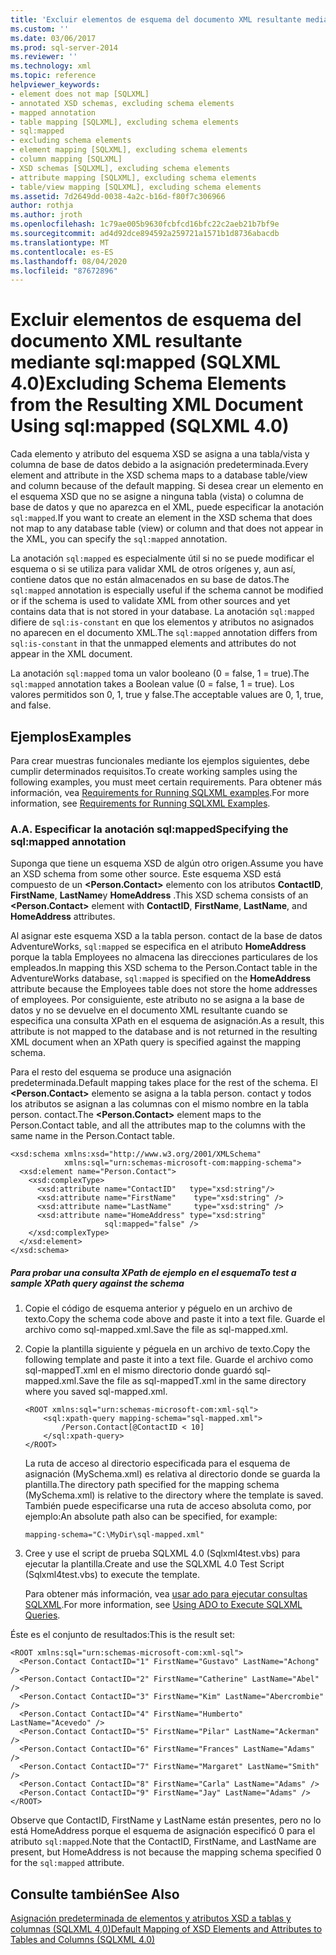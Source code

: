```yaml
---
title: 'Excluir elementos de esquema del documento XML resultante mediante SQL: alpped (SQLXML 4,0) | Microsoft Docs'
ms.custom: ''
ms.date: 03/06/2017
ms.prod: sql-server-2014
ms.reviewer: ''
ms.technology: xml
ms.topic: reference
helpviewer_keywords:
- element does not map [SQLXML]
- annotated XSD schemas, excluding schema elements
- mapped annotation
- table mapping [SQLXML], excluding schema elements
- sql:mapped
- excluding schema elements
- element mapping [SQLXML], excluding schema elements
- column mapping [SQLXML]
- XSD schemas [SQLXML], excluding schema elements
- attribute mapping [SQLXML], excluding schema elements
- table/view mapping [SQLXML], excluding schema elements
ms.assetid: 7d2649dd-0038-4a2c-b16d-f80f7c306966
author: rothja
ms.author: jroth
ms.openlocfilehash: 1c79ae005b9630fcbfcd16bfc22c2aeb21b7bf9e
ms.sourcegitcommit: ad4d92dce894592a259721a1571b1d8736abacdb
ms.translationtype: MT
ms.contentlocale: es-ES
ms.lasthandoff: 08/04/2020
ms.locfileid: "87672896"
---
```

# <a name="excluding-schema-elements-from-the-resulting-xml-document-using-sqlmapped-sqlxml-40"></a><span data-ttu-id="00266-102">Excluir elementos de esquema del documento XML resultante mediante sql:mapped (SQLXML 4.0)</span><span class="sxs-lookup"><span data-stu-id="00266-102">Excluding Schema Elements from the Resulting XML Document Using sql:mapped (SQLXML 4.0)</span></span>
  <span data-ttu-id="00266-103">Cada elemento y atributo del esquema XSD se asigna a una tabla/vista y columna de base de datos debido a la asignación predeterminada.</span><span class="sxs-lookup"><span data-stu-id="00266-103">Every element and attribute in the XSD schema maps to a database table/view and column because of the default mapping.</span></span> <span data-ttu-id="00266-104">Si desea crear un elemento en el esquema XSD que no se asigne a ninguna tabla (vista) o columna de base de datos y que no aparezca en el XML, puede especificar la anotación `sql:mapped`.</span><span class="sxs-lookup"><span data-stu-id="00266-104">If you want to create an element in the XSD schema that does not map to any database table (view) or column and that does not appear in the XML, you can specify the `sql:mapped` annotation.</span></span>  
  
 <span data-ttu-id="00266-105">La anotación `sql:mapped` es especialmente útil si no se puede modificar el esquema o si se utiliza para validar XML de otros orígenes y, aun así, contiene datos que no están almacenados en su base de datos.</span><span class="sxs-lookup"><span data-stu-id="00266-105">The `sql:mapped` annotation is especially useful if the schema cannot be modified or if the schema is used to validate XML from other sources and yet contains data that is not stored in your database.</span></span> <span data-ttu-id="00266-106">La anotación `sql:mapped` difiere de `sql:is-constant` en que los elementos y atributos no asignados no aparecen en el documento XML.</span><span class="sxs-lookup"><span data-stu-id="00266-106">The `sql:mapped` annotation differs from `sql:is-constant` in that the unmapped elements and attributes do not appear in the XML document.</span></span>  
  
 <span data-ttu-id="00266-107">La anotación `sql:mapped` toma un valor booleano (0 = false, 1 = true).</span><span class="sxs-lookup"><span data-stu-id="00266-107">The `sql:mapped` annotation takes a Boolean value (0 = false, 1 = true).</span></span> <span data-ttu-id="00266-108">Los valores permitidos son 0, 1, true y false.</span><span class="sxs-lookup"><span data-stu-id="00266-108">The acceptable values are 0, 1, true, and false.</span></span>  
  
## <a name="examples"></a><span data-ttu-id="00266-109">Ejemplos</span><span class="sxs-lookup"><span data-stu-id="00266-109">Examples</span></span>  
 <span data-ttu-id="00266-110">Para crear muestras funcionales mediante los ejemplos siguientes, debe cumplir determinados requisitos.</span><span class="sxs-lookup"><span data-stu-id="00266-110">To create working samples using the following examples, you must meet certain requirements.</span></span> <span data-ttu-id="00266-111">Para obtener más información, vea [Requirements for Running SQLXML examples](../sqlxml/requirements-for-running-sqlxml-examples.md).</span><span class="sxs-lookup"><span data-stu-id="00266-111">For more information, see [Requirements for Running SQLXML Examples](../sqlxml/requirements-for-running-sqlxml-examples.md).</span></span>  
  
### <a name="a-specifying-the-sqlmapped-annotation"></a><span data-ttu-id="00266-112">A.</span><span class="sxs-lookup"><span data-stu-id="00266-112">A.</span></span> <span data-ttu-id="00266-113">Especificar la anotación sql:mapped</span><span class="sxs-lookup"><span data-stu-id="00266-113">Specifying the sql:mapped annotation</span></span>  
 <span data-ttu-id="00266-114">Suponga que tiene un esquema XSD de algún otro origen.</span><span class="sxs-lookup"><span data-stu-id="00266-114">Assume you have an XSD schema from some other source.</span></span> <span data-ttu-id="00266-115">Este esquema XSD está compuesto de un **\<Person.Contact>** elemento con los atributos **ContactID**, **FirstName**, **LastName**y **HomeAddress** .</span><span class="sxs-lookup"><span data-stu-id="00266-115">This XSD schema consists of an **\<Person.Contact>** element with **ContactID**, **FirstName**, **LastName**, and **HomeAddress** attributes.</span></span>  
  
 <span data-ttu-id="00266-116">Al asignar este esquema XSD a la tabla person. contact de la base de datos AdventureWorks, `sql:mapped` se especifica en el atributo **HomeAddress** porque la tabla Employees no almacena las direcciones particulares de los empleados.</span><span class="sxs-lookup"><span data-stu-id="00266-116">In mapping this XSD schema to the Person.Contact table in the AdventureWorks database, `sql:mapped` is specified on the **HomeAddress** attribute because the Employees table does not store the home addresses of employees.</span></span> <span data-ttu-id="00266-117">Por consiguiente, este atributo no se asigna a la base de datos y no se devuelve en el documento XML resultante cuando se especifica una consulta XPath en el esquema de asignación.</span><span class="sxs-lookup"><span data-stu-id="00266-117">As a result, this attribute is not mapped to the database and is not returned in the resulting XML document when an XPath query is specified against the mapping schema.</span></span>  
  
 <span data-ttu-id="00266-118">Para el resto del esquema se produce una asignación predeterminada.</span><span class="sxs-lookup"><span data-stu-id="00266-118">Default mapping takes place for the rest of the schema.</span></span> <span data-ttu-id="00266-119">El **\<Person.Contact>** elemento se asigna a la tabla person. contact y todos los atributos se asignan a las columnas con el mismo nombre en la tabla person. contact.</span><span class="sxs-lookup"><span data-stu-id="00266-119">The **\<Person.Contact>** element maps to the Person.Contact table, and all the attributes map to the columns with the same name in the Person.Contact table.</span></span>  
  
```  
<xsd:schema xmlns:xsd="http://www.w3.org/2001/XMLSchema"  
            xmlns:sql="urn:schemas-microsoft-com:mapping-schema">  
  <xsd:element name="Person.Contact">  
    <xsd:complexType>  
      <xsd:attribute name="ContactID"   type="xsd:string"/>  
      <xsd:attribute name="FirstName"    type="xsd:string" />  
      <xsd:attribute name="LastName"     type="xsd:string" />  
      <xsd:attribute name="HomeAddress" type="xsd:string"   
                     sql:mapped="false" />  
    </xsd:complexType>  
  </xsd:element>  
</xsd:schema>  
```  
  
##### <a name="to-test-a-sample-xpath-query-against-the-schema"></a><span data-ttu-id="00266-120">Para probar una consulta XPath de ejemplo en el esquema</span><span class="sxs-lookup"><span data-stu-id="00266-120">To test a sample XPath query against the schema</span></span>  
  
1.  <span data-ttu-id="00266-121">Copie el código de esquema anterior y péguelo en un archivo de texto.</span><span class="sxs-lookup"><span data-stu-id="00266-121">Copy the schema code above and paste it into a text file.</span></span> <span data-ttu-id="00266-122">Guarde el archivo como sql-mapped.xml.</span><span class="sxs-lookup"><span data-stu-id="00266-122">Save the file as sql-mapped.xml.</span></span>  
  
2.  <span data-ttu-id="00266-123">Copie la plantilla siguiente y péguela en un archivo de texto.</span><span class="sxs-lookup"><span data-stu-id="00266-123">Copy the following template and paste it into a text file.</span></span> <span data-ttu-id="00266-124">Guarde el archivo como sql-mappedT.xml en el mismo directorio donde guardó sql-mapped.xml.</span><span class="sxs-lookup"><span data-stu-id="00266-124">Save the file as sql-mappedT.xml in the same directory where you saved sql-mapped.xml.</span></span>  
  
    ```  
    <ROOT xmlns:sql="urn:schemas-microsoft-com:xml-sql">  
        <sql:xpath-query mapping-schema="sql-mapped.xml">  
            /Person.Contact[@ContactID < 10]  
        </sql:xpath-query>  
    </ROOT>  
    ```  
  
     <span data-ttu-id="00266-125">La ruta de acceso al directorio especificada para el esquema de asignación (MySchema.xml) es relativa al directorio donde se guarda la plantilla.</span><span class="sxs-lookup"><span data-stu-id="00266-125">The directory path specified for the mapping schema (MySchema.xml) is relative to the directory where the template is saved.</span></span> <span data-ttu-id="00266-126">También puede especificarse una ruta de acceso absoluta como, por ejemplo:</span><span class="sxs-lookup"><span data-stu-id="00266-126">An absolute path also can be specified, for example:</span></span>  
  
    ```  
    mapping-schema="C:\MyDir\sql-mapped.xml"  
    ```  
  
3.  <span data-ttu-id="00266-127">Cree y use el script de prueba SQLXML 4.0 (Sqlxml4test.vbs) para ejecutar la plantilla.</span><span class="sxs-lookup"><span data-stu-id="00266-127">Create and use the SQLXML 4.0 Test Script (Sqlxml4test.vbs) to execute the template.</span></span>  
  
     <span data-ttu-id="00266-128">Para obtener más información, vea [usar ado para ejecutar consultas SQLXML](../sqlxml/using-ado-to-execute-sqlxml-4-0-queries.md).</span><span class="sxs-lookup"><span data-stu-id="00266-128">For more information, see [Using ADO to Execute SQLXML Queries](../sqlxml/using-ado-to-execute-sqlxml-4-0-queries.md).</span></span>  
  
 <span data-ttu-id="00266-129">Éste es el conjunto de resultados:</span><span class="sxs-lookup"><span data-stu-id="00266-129">This is the result set:</span></span>  
  
```  
<ROOT xmlns:sql="urn:schemas-microsoft-com:xml-sql">  
  <Person.Contact ContactID="1" FirstName="Gustavo" LastName="Achong" />   
  <Person.Contact ContactID="2" FirstName="Catherine" LastName="Abel" />   
  <Person.Contact ContactID="3" FirstName="Kim" LastName="Abercrombie" />   
  <Person.Contact ContactID="4" FirstName="Humberto" LastName="Acevedo" />   
  <Person.Contact ContactID="5" FirstName="Pilar" LastName="Ackerman" />   
  <Person.Contact ContactID="6" FirstName="Frances" LastName="Adams" />   
  <Person.Contact ContactID="7" FirstName="Margaret" LastName="Smith" />   
  <Person.Contact ContactID="8" FirstName="Carla" LastName="Adams" />   
  <Person.Contact ContactID="9" FirstName="Jay" LastName="Adams" />   
</ROOT>  
```  
  
 <span data-ttu-id="00266-130">Observe que ContactID, FirstName y LastName están presentes, pero no lo está HomeAddress porque el esquema de asignación especificó 0 para el atributo `sql:mapped`.</span><span class="sxs-lookup"><span data-stu-id="00266-130">Note that the ContactID, FirstName, and LastName are present, but HomeAddress is not because the mapping schema specified 0 for the `sql:mapped` attribute.</span></span>  
  
## <a name="see-also"></a><span data-ttu-id="00266-131">Consulte también</span><span class="sxs-lookup"><span data-stu-id="00266-131">See Also</span></span>  
 [<span data-ttu-id="00266-132">Asignación predeterminada de elementos y atributos XSD a tablas y columnas &#40;SQLXML 4,0&#41;</span><span class="sxs-lookup"><span data-stu-id="00266-132">Default Mapping of XSD Elements and Attributes to Tables and Columns &#40;SQLXML 4.0&#41;</span></span>](default-mapping-of-xsd-elements-and-attributes-to-tables-and-columns-sqlxml-4-0.md)  
  
  
